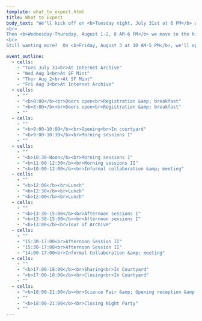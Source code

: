 ```yaml
---
template: what_to_expect.html
title: What to Expect
body_text: "We'll kick off on <b>Tuesday night, July 31st at 6 PM</b> with an <b>Opening Party at the Internet Archive</b> in San Francisco. Meet the top builders of decentralized tech from around the world at our Science Fair, where you can experience deep conversations and demonstrations with leaders of dozens of decentralized projects.<br>
<br>
Then <b>Wednesday-Thursday, August 1-2, 8 AM-6 PM</b> we move to the historic <b>San Francisco Mint</b>, for the multi-track Decentralized Web Summit with hands-on workshops, technical panels, events exploring the law, policy and governance models that may impact the space, along with both humanitarian and artistic use cases for a new set of tools.<br>
<br>
Still wanting more?  On <b>Friday, August 3 at 10 AM-5 PM</b>, we'll open the doors of the Internet Archive where we invite you to join us for <b>informal collaboration, plus lunch and a tour.</b>  We'll have tables set up for informal collaborating, hacking, and just hanging out."

event_outline:
  - cells:
    - "Tues July 31<br>At Internet Archive"
    - "Wed Aug 1<br>At SF Mint"
    - "Thur Aug 2<br>At SF Mint"
    - "Fri Aug 3<br>At Internet Archive"
  - cells:
    - ""
    - "<b>8:00</b><br>Doors open<br>Registration &amp; breakfast"
    - "<b>8:00</b><br>Doors open<br>Registration &amp; breakfast"
    - ""
  - cells:
    - ""
    - "<b>9:00-10:00</b><br>Opening<br>In courtyard"
    - "<b>9:00-10:30</b><br>Morning sessions I"
    - ""
  - cells:
    - ""
    - "<b>10:30-Noon</b><br>Morning sessions I"
    - "<b>11:00-12:30</b><br>Morning sessions II"
    - "<b>10:00-12:00</b><br>Informal collaboration &amp; meeting"
  - cells:
    - ""
    - "<b>12:00</b><br>Lunch"
    - "<b>12:30</b><br>Lunch"
    - "<b>12:00</b><br>Lunch"
  - cells:
    - ""
    - "<b>13:30-15:00</b><br>Afternoon sessions I"
    - "<b>13:30-15:00</b><br>Afternoon sessions I"
    - "<b>13:00</b><br>Tour of Archive"
  - cells:
    - ""
    - "15:30-17:00<br>Afternoon Session II"
    - "15:30-17:00<br>Afternoon Session II"
    - "14:00-17:00<br>Informal Collaboration &amp; meeting"
  - cells:
    - ""
    - "<b>17:00-18:00</b><br>Sharing<br>In Courtyard"
    - "<b>17:00-18:00</b><br>Closing<br>In Courtyard"
    - ""
  - cells:
    - "<b>18:00-21:00</b><br>Science Fair &amp; Opening reception &amp; registration"
    - ""
    - "<b>18:00-21:00</b><br>Closing Night Party"
    - ""
---
```

